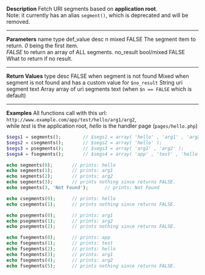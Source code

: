 **Description**
Fetch URI segments based on **application root**.  
Note: it currently has an alias `segment()`, which is deprecated and will be removed.  

--------
**Parameters**
name	type	def_value	desc
n	mixed	FALSE	The segment item to return. *0* being the first item.<br>*FALSE* to return an array of ALL segments.
no_result	bool/mixed	FALSE	What to return if no result.

--------
**Return Values**
type	desc
FALSE	when segment is not found
Mixed	when segment is not found and has a custom value for `$no_result`
String	uri segment text
Array	array of uri segments text (when `$n == FALSE` which is default)

--------
**Examples**
All functions call with this url: `http://www.example.com/app/test/hello/arg1/arg2`,  
while *test* is the application root, *hello* is the handler page (`pages/hello.php`)

```php
$segs1 = segments();		// $segs1 = array( 'hello' , 'arg1' , 'arg2' );
$segs2 = csegments();		// $segs2 = array( 'hello' );
$segs3 = psegments();		// $segs3 = array( 'arg1' , 'arg2' );
$segs4 = fsegments();		// $segs4 = array( 'app' , 'test' , 'hello' , 'arg1' , 'arg2' );

echo segments(0);		// prints: hello
echo segments(1);		// prints: arg1
echo segments(2);		// prints: arg2
echo segments(3);		// prints nothing since returns FALSE.
echo segments(3, 'Not Found');		// prints: Not Found

echo csegments(0);		// prints: hello
echo csegments(1);		// prints nothing since returns FALSE.

echo psegments(0);		// prints: arg1
echo psegments(1);		// prints: arg2
echo psegments(2);		// prints nothing since returns FALSE.

echo fsegments(0);		// prints: app
echo fsegments(1);		// prints: test
echo fsegments(2);		// prints: hello
echo fsegments(3);		// prints: arg1
echo fsegments(4);		// prints: arg2
echo fsegments(5);		// prints nothing since returns FALSE.
```
